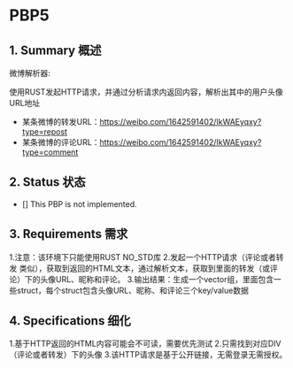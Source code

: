 # PBP5

## 1.  Summary 概述

微博解析器:

使用RUST发起HTTP请求，并通过分析请求内返回内容，解析出其中的用户头像URL地址

- 某条微博的转发URL：https://weibo.com/1642591402/IkWAEyqxy?type=repost
- 某条微博的评论URL：https://weibo.com/1642591402/IkWAEyqxy?type=comment

## 2.  Status 状态

- [] This PBP is not implemented.

## 3. Requirements 需求
1.注意：该环境下只能使用RUST NO_STD库
2.发起一个HTTP请求（评论或者转发 类似），获取到返回的HTML文本，通过解析文本，获取到里面的转发（或评论）下的头像URL、昵称和评论。
3.输出结果：生成一个vector组，里面包含一些struct，每个struct包含头像URL、昵称、和评论三个key/value数据



## 4. Specifications 细化
1.基于HTTP返回的HTML内容可能会不可读，需要优先测试
2.只需找到对应DIV（评论或者转发）下的头像
3.该HTTP请求是基于公开链接，无需登录无需授权。

